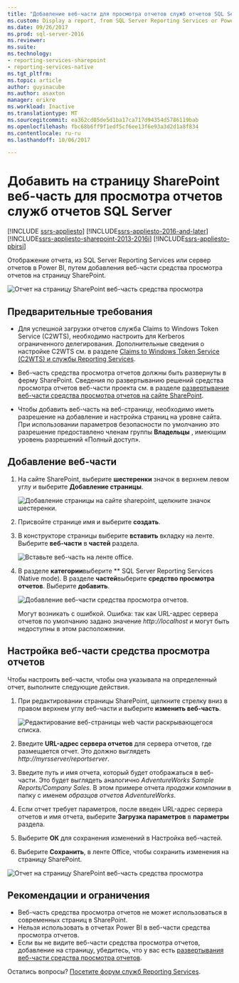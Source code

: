 ```yaml
---
title: "Добавление веб-части для просмотра отчетов служб отчетов SQL Server на страницу SharePoint | Документы Microsoft"
ms.custom: Display a report, from SQL Server Reporting Services or Power BI Report Server, by adding a Report Viewer web part to a SharePoint page.
ms.date: 09/26/2017
ms.prod: sql-server-2016
ms.reviewer: 
ms.suite: 
ms.technology:
- reporting-services-sharepoint
- reporting-services-native
ms.tgt_pltfrm: 
ms.topic: article
author: guyinacube
ms.author: asaxton
manager: erikre
ms.workload: Inactive
ms.translationtype: MT
ms.sourcegitcommit: ea362cd05de5d1ba17ca717d94354d5786119bab
ms.openlocfilehash: fbc68b6ff9f1edf5cf6ee13f6e93a3d2d1a8f834
ms.contentlocale: ru-ru
ms.lasthandoff: 10/06/2017

---
```


# <a name="add-sql-server-reporting-services-report-viewer-web-part-to-a-sharepoint-page"></a>Добавить на страницу SharePoint веб-часть для просмотра отчетов служб отчетов SQL Server

[!INCLUDE [ssrs-appliesto](../../includes/ssrs-appliesto.md)] [!INCLUDE[ssrs-appliesto-2016-and-later](../../includes/ssrs-appliesto-2016-and-later.md)] [!INCLUDE[ssrs-appliesto-sharepoint-2013-2016i](../../includes/ssrs-appliesto-sharepoint-2013-2016.md)] [!INCLUDE[ssrs-appliesto-pbirsi](../../includes/ssrs-appliesto-pbirs.md)]

Отображение отчета, из SQL Server Reporting Services или сервер отчетов в Power BI, путем добавления веб-части средства просмотра отчетов на страницу SharePoint.

![Отчет на страницу SharePoint веб-часть средства просмотра](media/sharepoint-report-viewer-web-part-on-page.png)

## <a name="prerequisites"></a>Предварительные требования

* Для успешной загрузки отчетов служба Claims to Windows Token Service (C2WTS), необходимо настроить для Kerberos ограниченного делегирования. Дополнительные сведения о настройке C2WTS см. в разделе [Claims to Windows Token Service (C2WTS) и службы Reporting Services](../install-windows/claims-to-windows-token-service-c2wts-and-reporting-services.md).

* Веб-часть средства просмотра отчетов должны быть развернуты в ферму SharePoint. Сведения по развертыванию решений средства просмотра отчетов веб-части проекта см. в разделе [развертывание веб-части средства просмотра отчетов на сайте SharePoint](deploy-report-viewer-web-part.md).

* Чтобы добавить веб-часть на веб-страницу, необходимо иметь разрешение на добавление и настройка страниц на уровне сайта. При использовании параметров безопасности по умолчанию это разрешение предоставлено членам группы **Владельцы** , имеющим уровень разрешений «Полный доступ».

## <a name="add-web-part"></a>Добавление веб-части

1. На сайте SharePoint, выберите **шестеренки** значок в верхнем левом углу и выберите **Добавление страницы**.

    ![Добавление страницы на сайте sharepoint, щелкните значок шестеренки.](media/sharepoint-add-a-page.png)

2. Присвойте странице имя и выберите **создать**.

3. В конструкторе страницы выберите **вставить** вкладку на ленте. Выберите **веб-части** в **частей** раздела.

    ![Вставьте веб-часть на ленте office.](media/sharepoint-insert-web-part.png)

4. В разделе **категории**выберите ** SQL Server Reporting Services (Native mode). В разделе **частей**выберите **средство просмотра отчетов**. Выберите **добавить**.

    ![Добавление веб-части средства просмотра отчетов.](media/sharepoint-report-viewer-web-part.png)

    Могут возникать с ошибкой. Ошибка: так как URL-адрес сервера отчетов по умолчанию задано значение *http://localhost* и могут быть недоступны в этом расположении.

## <a name="configure-the-report-viewer-web-part"></a>Настройка веб-части средства просмотра отчетов

Чтобы настроить веб-части, чтобы она указывала на определенный отчет, выполните следующие действия.

1. При редактировании страницы SharePoint, щелкните стрелку вниз в правом верхнем углу веб-части и выберите **изменить веб-часть**.

    ![Редактирование веб-страницы web части раскрывающегося списка.](media/sharepoint-edit-web-part.png)

2. Введите **URL-адрес сервера отчетов** для сервера отчетов, где размещается отчет. Это должно выглядеть *http://myrsserver/reportserver*.

3. Введите путь и имя отчета, который будет отображаться в веб-части. Это будет выглядеть аналогично *AdventureWorks Sample Reports/Company Sales*. В этом примере отчета *продажи компании* в папку с именем *образцов отчетов AdventureWorks*.

4. Если отчет требует параметров, после введен URL-адрес сервера отчетов и имя отчета, выберите **Загрузка параметров** в **параметры** раздела.

5. Выберите **ОК** для сохранения изменений в Настройка веб-частей.

6. Выберите **Сохранить**, в ленте Office, чтобы сохранить изменения на страницу SharePoint.

![Отчет на страницу SharePoint веб-часть средства просмотра](media/sharepoint-report-viewer-web-part-on-page.png)

## <a name="considerations-and-limitations"></a>Рекомендации и ограничения

* Веб-часть средства просмотра отчетов не может использоваться в современных страниц в SharePoint.
* Нельзя использовать в отчетах Power BI в веб-части средства просмотра отчетов.
* Если вы не видите веб-части средства просмотра отчетов, добавление на страницу, убедитесь, что у вас есть [развертывания веб-части средства просмотра отчетов](deploy-report-viewer-web-part.md).

Остались вопросы? [Посетите форум служб Reporting Services](http://go.microsoft.com/fwlink/?LinkId=620231).


